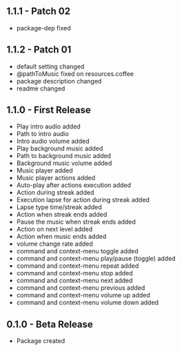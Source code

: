 ## 1.1.1 - Patch 02
* package-dep fixed

## 1.1.2 - Patch 01
* default setting changed
* @pathToMusic fixed on resources.coffee
* package description changed
* readme changed

## 1.1.0 - First Release
* Play intro audio added
* Path to intro audio
* Intro audio volume added
* Play background music added
* Path to background music added
* Background music volume added
* Music player added
* Music player actions added
* Auto-play after actions execution added
* Action during streak added
* Execution lapse for action during streak added
* Lapse type time/streak added
* Action when streak ends added
* Pause the music when streak ends added
* Action on next level added
* Action when music ends added
* volume change rate added
* command and context-menu toggle added
* command and context-menu play/pause (toggle) added
* command and context-menu repeat added
* command and context-menu stop added
* command and context-menu next added
* command and context-menu previous added
* command and context-menu volume up added
* command and context-menu volume down added

## 0.1.0 - Beta Release
* Package created
